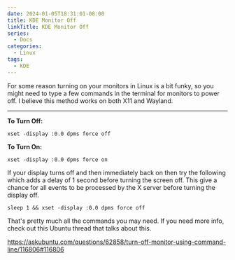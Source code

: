 ```yaml
---
date: 2024-01-05T18:31:01-08:00
title: KDE Monitor Off
linkTitle: KDE Monitor Off
series: 
  - Docs
categories:
  - Linux
tags:
  - KDE
---
```


For some reason turning on your monitors in Linux is a bit funky, so you might need to type a few commands in the terminal for monitors to power off. I believe this method works on both X11 and Wayland.

---



__To Turn Off:__

`xset -display :0.0 dpms force off` 

__To Turn On:__

`xset -display :0.0 dpms force on` 

If your display turns off and then immediately back on then try the following which adds a delay of 1 second before turning the screen off. This give a chance for all events to be processed by the X server before turning the display off.

`sleep 1 && xset -display :0.0 dpms force off`

That's pretty much all the commands you may need. If you need more info, check out this Ubuntu thread that talks about this.

https://askubuntu.com/questions/62858/turn-off-monitor-using-command-line/116806#116806